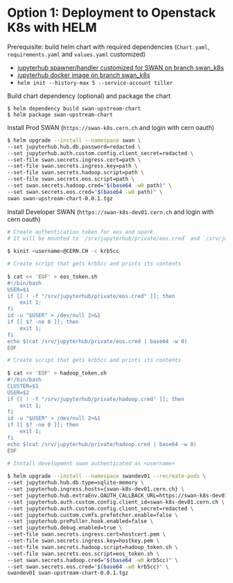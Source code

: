 # Option 1: Deployment to Openstack K8s with HELM

Prerequisite: build helm chart with required dependencies (`Chart.yaml`, `requirements.yaml` and `values.yaml` customized)
- [jupyterhub spawner/handler customized for SWAN on branch swan_k8s](https://gitlab.cern.ch/swan/jupyterhub/tree/swan_k8s)
- [jupyterhub docker image on branch swan_k8s](https://gitlab.cern.ch/swan/docker-images/jupyterhub/tree/swan_k8s)
- `helm init --history-max 5 --service-account tiller`

Build chart dependency (optional) and package the chart

```
$ helm dependency build swan-upstream-chart
$ helm package swan-upstream-chart
```

Install Prod SWAN (`https://swan-k8s.cern.ch` and login with cern oauth)

```bash
$ helm upgrade --install --namespace swan \
--set jupyterhub.hub.db.password=redacted \
--set jupyterhub.auth.custom.config.client_secret=redacted \
--set-file swan.secrets.ingress.cert=path \
--set-file swan.secrets.ingress.key=path \
--set-file swan.secrets.hadoop.script=path \
--set-file swan.secrets.eos.script=path \
--set swan.secrets.hadoop.cred="$(base64 -w0 path)" \
--set swan.secrets.eos.cred="$(base64 -w0 path)" \
swan swan-upstream-chart-0.0.1.tgz
```

Install Developer SWAN (`https://swan-k8s-dev01.cern.ch` and login with cern oauth)

```bash
# Create authentication token for eos and spark
# It will be mounted to `/srv/jupyterhub/private/eos.cred` and `/srv/jupyterhub/private/hadoop.cred`
 
$ kinit <username>@CERN.CH -c krb5cc
```
```bash
# Create script that gets krb5cc and prints its contents
 
$ cat << 'EOF' > eos_token.sh
#!/bin/bash
USER=$1
if [[ ! -f "/srv/jupyterhub/private/eos.cred" ]]; then
    exit 1;
fi
id -u "$USER" > /dev/null 2>&1
if [[ $? -ne 0 ]]; then
    exit 1;
fi
echo $(cat /srv/jupyterhub/private/eos.cred | base64 -w 0)
EOF
```
```bash
# Create script that gets krb5cc and prints its contents
 
$ cat << 'EOF' > hadoop_token.sh
#!/bin/bash
CLUSTER=$1
USER=$2
if [[ ! -f "/srv/jupyterhub/private/hadoop.cred" ]]; then
    exit 1;
fi
id -u "$USER" > /dev/null 2>&1
if [[ $? -ne 0 ]]; then
    exit 1;
fi
echo $(cat /srv/jupyterhub/private/hadoop.cred | base64 -w 0)
EOF
```
```bash
# Install development swan authenticated as <username>
 
$ helm upgrade --install --namespace swandev01 --recreate-pods \
--set jupyterhub.hub.db.type=sqlite-memory \
--set jupyterhub.ingress.hosts={swan-k8s-dev01.cern.ch} \
--set jupyterhub.hub.extraEnv.OAUTH_CALLBACK_URL=https://swan-k8s-dev01.cern.ch/hub/oauth_callback \
--set jupyterhub.auth.custom.config.client_id=swan-k8s-dev01.cern.ch \
--set jupyterhub.auth.custom.config.client_secret=redacted \
--set jupyterhub.custom.cvmfs.prefetcher.enable=false \
--set jupyterhub.prePuller.hook.enabled=false \
--set jupyterhub.debug.enabled=true \
--set-file swan.secrets.ingress.cert=hostcert.pem \
--set-file swan.secrets.ingress.key=hostkey.pem \
--set-file swan.secrets.hadoop.script=hadoop_token.sh \
--set-file swan.secrets.eos.script=eos_token.sh \
--set swan.secrets.hadoop.cred="$(base64 -w0 krb5cc)" \
--set swan.secrets.eos.cred="$(base64 -w0 krb5cc)" \
swandev01 swan-upstream-chart-0.0.1.tgz
```
